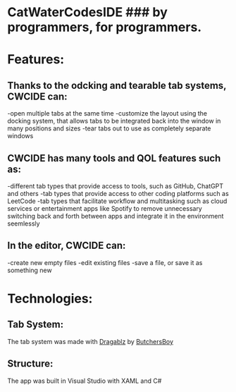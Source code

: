 # CatWaterCodesIDE ### by programmers, for programmers.
# Features:
## Thanks to the odcking and tearable tab systems, CWCIDE can:
  -open multiple tabs at the same time
  -customize the layout using the docking system, that allows tabs to be integrated back into the window in many positions and sizes
  -tear tabs out to use as completely separate windows

## CWCIDE has many tools and QOL features such as:
  -different tab types that provide access to tools, such as GitHub, ChatGPT and others
  -tab types that provide access to other coding platforms such as LeetCode 
  -tab types that facilitate workflow and multitasking such as cloud services or entertainment apps like Spotify to remove unnecessary switching back and forth between apps and integrate it in the environment seemlessly

## In the editor, CWCIDE can:
  -create new empty files
  -edit existing files
  -save a file, or save it as something new

# Technologies:
## Tab System:
  The tab system was made with <a href="https://github.com/ButchersBoy/Dragablz" target="_blank">Dragablz</a> by <a href="https://github.com/ButchersBoy/" target="_blank">ButchersBoy</a>
## Structure: 
  The app was built in Visual Studio with XAML and C#
